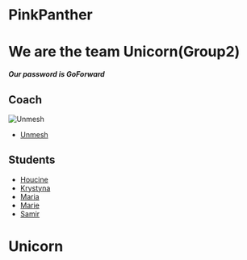 # PinkPanther
# We are the team Unicorn(Group2)
_**Our password is GoForward**_
## Coach
![Unmesh](https://raw.githubusercontent.com/HackYourFutureBelgium/class-11-12/master/lib/avatars/coaches/unmeshvrije.jpeg) 

* [Unmesh](https://github.com/unmeshvrije)
## Students
* [Houcine](https://github.com/KrystynaMil/Unicorn/blob/master/Houcine.md)
* [Krystyna](https://github.com/KrystynaMil/Unicorn/blob/master/Krystyna.md)
* [Maria](https://github.com/KrystynaMil/Unicorn/blob/master/Maria.md)
* [Marie](https://github.com/KrystynaMil/Unicorn/blob/master/Marie.md)
* [Samir](https://github.com/KrystynaMil/Unicorn/blob/master/Samir.md)
##
# Unicorn
